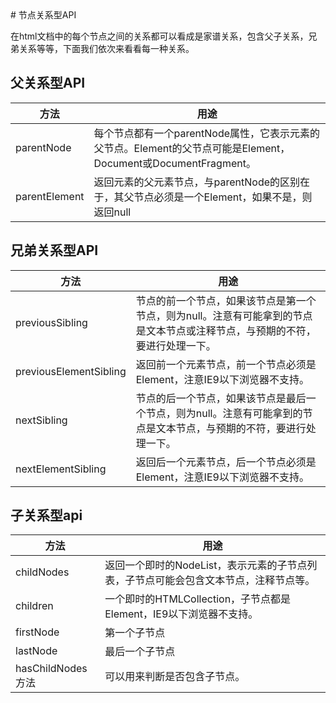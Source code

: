 <meta http-equiv="Content-Type" content="text/html; charset=utf-8">
# 节点关系型API

在html文档中的每个节点之间的关系都可以看成是家谱关系，包含父子关系，兄弟关系等等，下面我们依次来看看每一种关系。

## 父关系型API
|方法|用途|
|-|-|
|parentNode|每个节点都有一个parentNode属性，它表示元素的父节点。Element的父节点可能是Element，Document或DocumentFragment。|
|parentElement|返回元素的父元素节点，与parentNode的区别在于，其父节点必须是一个Element，如果不是，则返回null|

## 兄弟关系型API
|方法|用途|
|-|-|
|previousSibling|节点的前一个节点，如果该节点是第一个节点，则为null。注意有可能拿到的节点是文本节点或注释节点，与预期的不符，要进行处理一下。|
|previousElementSibling|返回前一个元素节点，前一个节点必须是Element，注意IE9以下浏览器不支持。|
|nextSibling|节点的后一个节点，如果该节点是最后一个节点，则为null。注意有可能拿到的节点是文本节点，与预期的不符，要进行处理一下。|
|nextElementSibling|返回后一个元素节点，后一个节点必须是Element，注意IE9以下浏览器不支持。|

## 子关系型api
|方法|用途|
|-|-|
|childNodes|返回一个即时的NodeList，表示元素的子节点列表，子节点可能会包含文本节点，注释节点等。|
|children|一个即时的HTMLCollection，子节点都是Element，IE9以下浏览器不支持。|
|firstNode|第一个子节点|
|lastNode|最后一个子节点|
|hasChildNodes方法|可以用来判断是否包含子节点。|
